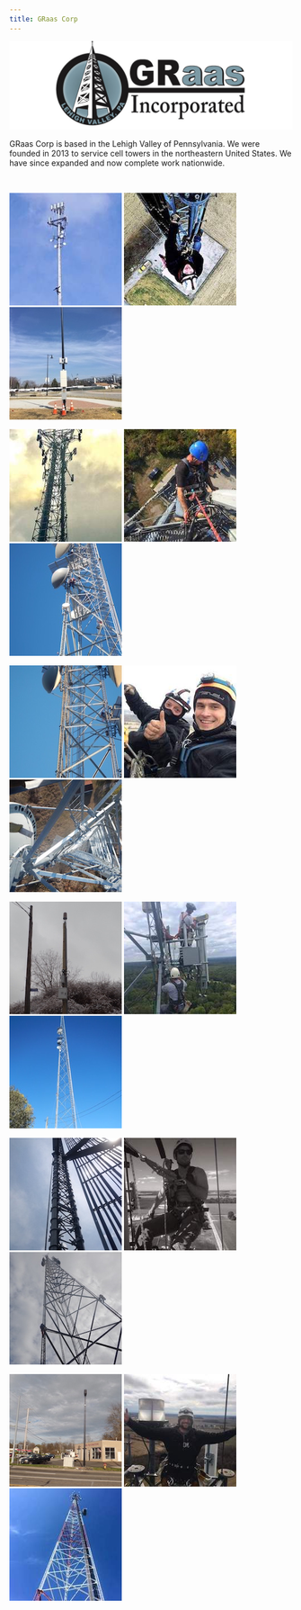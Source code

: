 ```yaml
---
title: GRaas Corp
---
```


![GRaasCorp Logo](images/graas_banner.png)

GRaas Corp is based in the Lehigh Valley of Pennsylvania. We were founded in 2013 to service cell towers in the northeastern United States. We have since expanded and now complete work nationwide.




&nbsp;

![line antenna work](images/line_antenna_02_square_small.jpg)
![GRaasCorp employee at work](images/worker_03_square_small.jpg)
![small cell work](images/small_cell_01_square_small.jpg)  

![line antenna work](images/line_antenna_01_square_small.jpg)
![GRaasCorp employee at work](images/worker_01_square_small.jpg)
![tower mod work](images/tower_mod_04_square_small.jpg)  

![tower mod work](images/tower_mod_05_square_small.jpg)
![GRaasCorp employee at work](images/worker_04_square_small.jpg)
![tower mod work](images/tower_mod_02_square_small.jpg)  

![small cell work](images/small_cell_02_square_small.jpg)
![GRaasCorp employee at work](images/worker_05_square_small.jpg)
![tower mod work](images/tower_mod_03_square_small.jpg)  

![tower mod work](images/tower_mod_06_square_small.jpg)
![GRaasCorp employee at work](images/worker_06_square_small.jpg)
![tower mod work](images/tower_mod_01_square_small.jpg)  

![small cell work](images/small_cell_04_square_small.jpg)
![GRaasCorp employee at work](images/worker_02_square_small.jpg)
![line antenna work](images/line_antenna_03_square_small.jpg)  

<!-- ![small cell work](images/small_cell_03_square_small.jpg) -->
